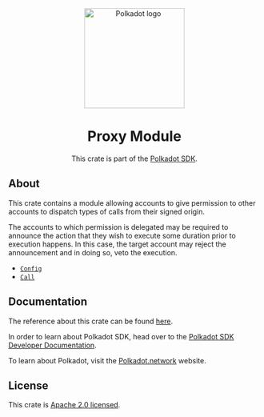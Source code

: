 <div align="center">

<img src="https://raw.githubusercontent.com/paritytech/polkadot-sdk/rzadp/readmes/docs/images/Polkadot_Logo_Horizontal_Pink_BlackOnWhite.png" alt="Polkadot logo" width="200">

# Proxy Module

This crate is part of the [Polkadot SDK](https://github.com/paritytech/polkadot-sdk/).

</div>

## About

This crate contains a module allowing accounts to give permission to other accounts to dispatch types of calls from
their signed origin.

The accounts to which permission is delegated may be required to announce the action that they
wish to execute some duration prior to execution happens. In this case, the target account may
reject the announcement and in doing so, veto the execution.

- [`Config`](https://docs.rs/pallet-proxy/latest/pallet_proxy/pallet/trait.Config.html)
- [`Call`](https://docs.rs/pallet-proxy/latest/pallet_proxy/pallet/enum.Call.html)

## Documentation

The reference about this crate can be found [here](https://paritytech.github.io/polkadot-sdk/master/pallet_proxy).

In order to learn about Polkadot SDK, head over to the [Polkadot SDK Developer Documentation](https://paritytech.github.io/polkadot-sdk/master/polkadot_sdk_docs/index.html).

To learn about Polkadot, visit the [Polkadot.network](https://polkadot.network/) website.

## License

This crate is [Apache 2.0 licensed](https://spdx.org/licenses/Apache-2.0.html).
